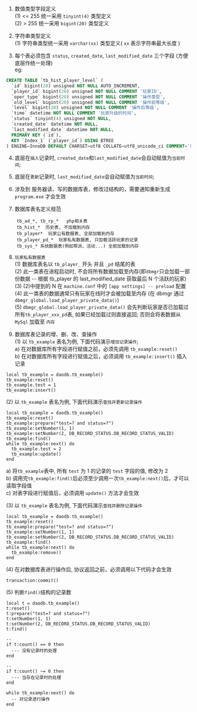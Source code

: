 1. 数值类型字段定义    
(1) <= 255 统一采用 `tinyint(4)` 类型定义    
(2) > 255  统一采用 `bigint(20)` 类型定义    

2. 字符串类型定义    
(1) 字符串类型统一采用 `varchar(xx)` 类型定义( `xx` 表示字符串最大长度 )    

3. 每个表必须包含 `status`, `created_date`, `last_modified_date` 三个字段 (方便底层作统一处理)    
eg:
```sql
CREATE TABLE `tb_hist_player_level` (
  `id` bigint(20) unsigned NOT NULL AUTO_INCREMENT,
  `player_id` bigint(20) unsigned NOT NULL COMMENT '玩家ID',
  `oper_type` bigint(20) unsigned NOT NULL COMMENT '操作类型',
  `old_level` bigint(20) unsigned NOT NULL COMMENT '操作前等级',
  `level` bigint(20) unsigned NOT NULL COMMENT '操作后等级',
  `time` datetime NOT NULL COMMENT '玩家升级的时间',
  `status` tinyint(4) unsigned NOT NULL,
  `created_date` datetime NOT NULL,
  `last_modified_date` datetime NOT NULL,
  PRIMARY KEY (`id`),
  KEY `Index_1` (`player_id`) USING BTREE
) ENGINE=InnoDB DEFAULT CHARSET=utf8 COLLATE=utf8_unicode_ci COMMENT='玩家升级历史表';
```
4. 底层在`插入`记录时, `created_date`和`last_modified_date`会自动赋值为`当前时间`;     
5. 底层在`更新`记录时, `last_modified_date`会自动赋值为`当前时间`;     
6. 涉及到 服务器读、写的数据库表，修改过结构的，需要通知重新生成 `program.exe` 才会生效    

7. 数据库表名定义规范
```
	tb_ad_*, tb_rp_*   php相关表
	tb_hist_*  历史表, 不加载到内存
	tb_player*  玩家公有数据表, 全部加载到内存
	tb_player_pd_*  玩家私有数据表, 只加载活跃玩家的记录
	tb_sys_* 系统数据表(例如帮派、活动...) 全部加载到内存
```

8. `玩家私有数据表`      
(1) 数据库表名以 `tb_player_` 开头 并且 `_pd` 结尾的表                  
(2) 此一类表在进程启动时, 不会将所有数据加载至内存(即`dbmgr`只会加载一部份数据 -- 根据 tb_player 的 last_modified_date 获取最后 N 个活跃的玩家)    
(3) (2)中提到的 N 在 `machine.conf` 中的 `[app settings] -- preload` 配置          
(4) 此一类表的数据通常只有玩家在线时才会被加载至内存 (在 dbmgr 通过 `dbmgr_global.load_player_private_data()`)          
(5) `dbmgr_global.load_player_private_data()` 会先判断玩家是否已加载过所有`tb_player_xxx_pd`表, 如果已经加载过则直接返回; 否则会将表数据从 `MySql` 加载至 `内存`    

9. 数据库表记录的增、删、改、查操作     
(1) 以 `tb_example` 表名为例, 下面代码演示`增加记录操作`;      
a) 在对数据库所有字段进行赋值之前，必须先调用 `tb_example:reset()`     
b) 在对数据库所有字段进行赋值之后，必须调用 `tb_example:insert()` 插入记录     
```
local tb_example = daodb.tb_example()
tb_example:reset()
tb_example.test = 1
tb_example:insert()
```

(2) 以 `tb_example` 表名为例, 下面代码演示`查找并更新记录操作`     
```
local tb_example = daodb.tb_example()
tb_example:reset()
tb_example:prepare("test=? and status=?")
tb_example:setNumber(1, 1)
tb_example:setNumber(2, DB_RECORD_STATUS.DB_RECORD_STATUS_VALID)
tb_example:find()
while tb_example:next() do
  tb_example.test = 2
  tb_example:update()
end
```
a) 将`tb_example`表中, 所有 `test` 为 1 的记录的 `test` 字段的值, 修改为 2     
b) 调用完`tb_example:find()`后必须至少调用一次`tb_example:next()`后，才可以读取字段值     
c) 对表字段进行赋值后，必须调用 `update()` 方法才会生效     

(3) 以 `tb_example` 表名为例, 下面代码演示`查找并删除记录操作`     
```
local tb_example = daodb.tb_example()
tb_example:reset()
tb_example:prepare("test=? and status=?")
tb_example:setNumber(1, 1)
tb_example:setNumber(2, DB_RECORD_STATUS.DB_RECORD_STATUS_VALID)
tb_example:find()
while tb_example:next() do
  tb_example:remove()
end
```

(4) 在对数据库表进行操作后, 协议返回之前，必须调用以下代码才会生效    
```
transaction:commit()
```

(5) 判断`find()`结构的记录数    
```
local t = daodb.tb_example()
t:reset()
t:prepare("test=? and status=?")
t:setNumber(1, 1)
t:setNumber(2, DB_RECORD_STATUS.DB_RECORD_STATUS_VALID)
t:find()

-- 
if t:count() == 0 then
  --- 没有记录时的处理
end

-- 
if t:count() ~= 0 then
  --- 当存在记录时的处理
end

while tb_example:next() do
  -- 对记录进行操作
end
```
